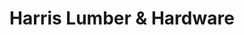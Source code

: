 ---
title: "Harris Lumber & Hardware"
url: /big-spring/harris-lumber-and-hardware/
shop: hardware
---